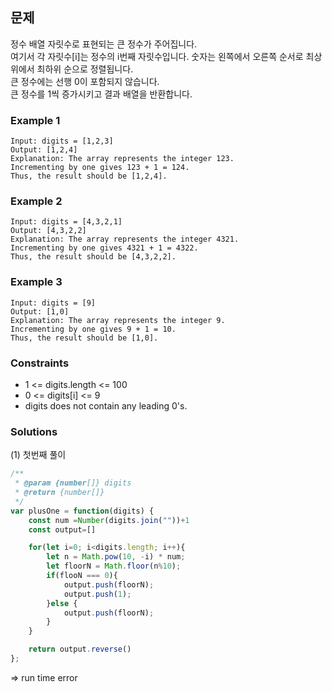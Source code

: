 ## 문제

정수 배열 자릿수로 표현되는 큰 정수가 주어집니다. <br/>
여기서 각 자릿수[i]는 정수의 i번째 자릿수입니다. 숫자는 왼쪽에서 오른쪽 순서로 최상위에서 최하위 순으로 정렬됩니다. <br/>
큰 정수에는 선행 0이 포함되지 않습니다.<br/>
큰 정수를 1씩 증가시키고 결과 배열을 반환합니다.<br/>

### Example 1
```
Input: digits = [1,2,3]
Output: [1,2,4]
Explanation: The array represents the integer 123.
Incrementing by one gives 123 + 1 = 124.
Thus, the result should be [1,2,4].
```

### Example 2
```
Input: digits = [4,3,2,1]
Output: [4,3,2,2]
Explanation: The array represents the integer 4321.
Incrementing by one gives 4321 + 1 = 4322.
Thus, the result should be [4,3,2,2].
```

### Example 3
```
Input: digits = [9]
Output: [1,0]
Explanation: The array represents the integer 9.
Incrementing by one gives 9 + 1 = 10.
Thus, the result should be [1,0].
```

### Constraints
- 1 <= digits.length <= 100
- 0 <= digits[i] <= 9
- digits does not contain any leading 0's.

### Solutions
(1) 첫번째 풀이
```javascript
/**
 * @param {number[]} digits
 * @return {number[]}
 */
var plusOne = function(digits) {
    const num =Number(digits.join(""))+1
    const output=[]

    for(let i=0; i<digits.length; i++){
        let n = Math.pow(10, -i) * num;
        let floorN = Math.floor(n%10);
        if(flooN === 0){
            output.push(floorN);
            output.push(1);
        }else {
            output.push(floorN);
        }
    }

    return output.reverse()
};
```
=> run time error

